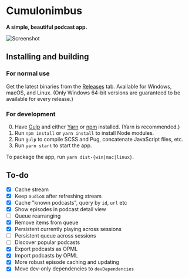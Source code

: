 # Cumulonimbus

**A simple, beautiful podcast app.**

![Screenshot](http://i.imgur.com/eZ5Q25g.png)

## Installing and building

### For normal use

Get the latest binaries from the [Releases](https://github.com/z-------------/cumulonimbus/releases) tab. Available for Windows, macOS, and Linux. (Only Windows 64-bit versions are guaranteed to be available for every release.)

### For development

0. Have [Gulp](https://gulpjs.com) and either [Yarn](https://yarnpkg.com/en/docs/install) or [npm](https://www.npmjs.com/get-npm) installed. (Yarn is recommended.)
1. Run `npm install` or `yarn install` to install Node modules.
2. Run `gulp` to compile SCSS and Pug, concatenate JavaScript files, etc.
3. Run `yarn start` to start the app.

To package the app, run `yarn dist-{win|mac|linux}`.

## To-do

- [x] Cache stream
- [x] Keep `audio`s after refreshing stream
- [x] Cache "known podcasts", query by `id`, `url` etc
- [x] Show episodes in podcast detail view
- [ ] Queue rearranging
- [x] Remove items from queue
- [x] Persistent currently playing across sessions
- [ ] Persistent queue across sessions
- [ ] Discover popular podcasts
- [x] Export podcasts as OPML
- [x] Import podcasts by OPML
- [x] More robust episode caching and updating
- [x] Move dev-only dependencies to `devDependencies`
